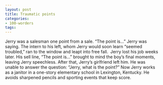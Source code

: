 ```yaml
---
layout: post
title: Traumatic points
categories:
- 100-worders
tags: 
---
```

Jerry was a salesman one point from a sale. “The point is…” Jerry was saying. The intern to his left, whom Jerry would soon learn “seemed troubled,” ran to the window and leapt into free fall. 
Jerry lost his job weeks later. His sell line, “The point is…” brought to mind the boy’s final moments, leaving Jerry speechless.
After that, Jerry’s girlfriend left him. He was unable to answer the question: “Jerry, what is the point?”
Now Jerry works as a janitor in a one-story elementary school in Lexington, Kentucky. He avoids sharpened pencils and sporting events that keep score. 
